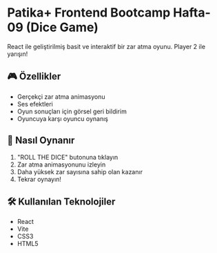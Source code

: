 # Patika+ Frontend Bootcamp Hafta-09 (Dice Game)

React ile geliştirilmiş basit ve interaktif bir zar atma oyunu. Player 2 ile yarışın!

## 🎮 Özellikler

- Gerçekçi zar atma animasyonu
- Ses efektleri
- Oyun sonuçları için görsel geri bildirim
- Oyuncuya karşı oyuncu oynanış

## 🚀 Nasıl Oynanır

1. "ROLL THE DICE" butonuna tıklayın
2. Zar atma animasyonunu izleyin
3. Daha yüksek zar sayısına sahip olan kazanır
4. Tekrar oynayın!

## 🛠️ Kullanılan Teknolojiler

- React
- Vite
- CSS3
- HTML5

